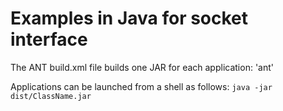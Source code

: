 # Examples in Java for socket interface

The ANT build.xml file builds one JAR for each application:
'ant'

Applications can be launched from a shell as follows:
`java -jar dist/ClassName.jar`

